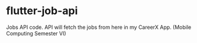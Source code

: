 # flutter-job-api
Jobs API code. API will fetch the jobs from here in my CareerX App. (Mobile Computing Semester VI)
